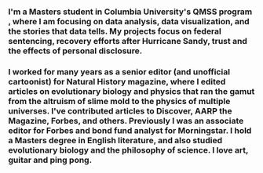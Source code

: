 ### I'm a Masters student in Columbia University's QMSS program , where I am focusing on data analysis, data visualization, and the stories that data tells. My projects focus on federal sentencing, recovery efforts after Hurricane Sandy, trust and the effects of personal disclosure.

### I worked for many years as a senior editor (and unofficial cartoonist) for Natural History magazine, where I edited articles on evolutionary biology and physics that ran the gamut from the altruism of slime mold to the physics of multiple universes. I've contributed articles to Discover, AARP the Magazine, Forbes, and others. Previously I was an associate editor for Forbes and bond fund analyst for Morningstar. I hold a Masters degree in English literature, and also studied evolutionary biology and the philosophy of science. I love art, guitar and ping pong.  
